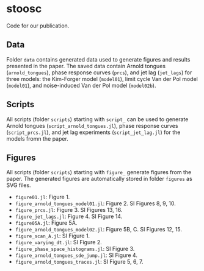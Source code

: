 # stoosc
Code for our publication.

## Data
Folder `data` contains generated data used to generate figures and results presented in the paper. The saved data contain Arnold tongues (`arnold_tongues`), phase response curves (`prcs`), and jet lag (`jet_lags`) for three models: the Kim-Forger model (`model01`), limit cycle Van der Pol model (`model01`), and noise-induced Van der Pol model (`model02b`).

## Scripts
All scripts (folder `scripts`) starting with `script_` can be used to generate Arnold tongues (`script_arnold_tongues.jl`), phase response curves (`script_prcs.jl`), and jet lag experiments (`script_jet_lag.jl`) for the models fromn the paper.

## Figures
All scripts (folder `scripts`) starting with `figure_` generate figures from the paper. The generated figures are automatically stored in folder `figures` as SVG files.
- `figure01.jl`: Figure 1.
- `figure_arnold_tongues_model01.jl`: Figure 2. SI Figures 8, 9, 10.
- `figure_prcs.jl`: Figure 3. SI Figures 13, 16.
- `figure_jet_lags.jl`: Figure 4. SI Figure 14.
- `figure05A.jl`: Figure 5A.
- `figure_arnold_tongues_model02.jl`: Figure 5B, C. SI Figures 12, 15.
- `figure_scan_A.jl`: SI Figure 1.
- `figure_varying_dt.jl`: SI Figure 2.
- `figure_phase_space_histograms.jl`: SI Figure 3.
- `figure_arnold_tongues_sde_jump.jl`: SI Figure 4.
- `figure_arnold_tongues_traces.jl`: SI Figure 5, 6, 7.
